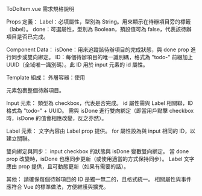 ToDoItem.vue 需求規格說明

Props 定義：
Label：必填屬性，型別為 String。用來顯示在待辦項目旁的標籤（label）。
done：可選屬性，型別為 Boolean，預設值可為 false，代表該待辦項目是否已完成。

Component Data：
isDone：用來追蹤該待辦項目的完成狀態，與 done prop 進行同步或雙向綁定。
ID：每個待辦項目的唯一識別碼，格式為 "todo-" 前綴加上 UUID（全域唯一識別碼）。此 ID 用於 input 元素的 id 屬性。

Template 組成：
外層容器：使用 <div> 元素包裹整個待辦項目。

Input 元素：
類型為 checkbox，代表是否完成。
id 屬性需與 Label 相關聯，ID 格式為 "todo-" + UUID。
需與 isDone 進行雙向綁定（即當用戶點擊 checkbox 時，isDone 的值會相應改變，反之亦然）。

Label 元素：
文字內容由 Label prop 提供。
for 屬性設為與 input 相同的 ID，以建立關聯。

雙向綁定與同步：
input checkbox 的狀態與 isDone 變數雙向綁定。
當 done prop 改變時，isDone 也應同步更新（或使用適當的方式保持同步）。
Label 文字應由 prop 提供，且可動態更新（如果有需要的話）。

其他：
請確保每個待辦項目的 ID 是獨一無二的，且格式統一。
相關屬性與事件應符合 Vue 的標準做法，方便維護與擴充。